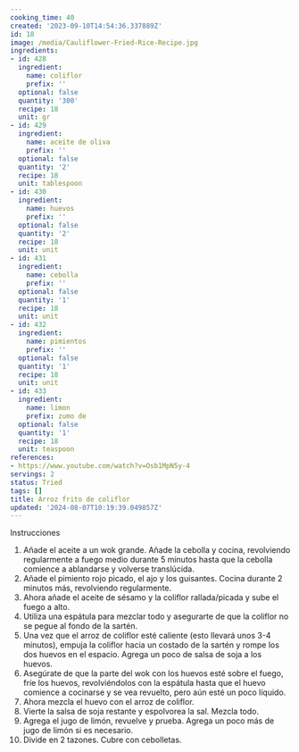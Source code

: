 ```yaml
---
cooking_time: 40
created: '2023-09-10T14:54:36.337889Z'
id: 18
image: /media/Cauliflower-Fried-Rice-Recipe.jpg
ingredients:
- id: 428
  ingredient:
    name: coliflor
    prefix: ''
  optional: false
  quantity: '300'
  recipe: 18
  unit: gr
- id: 429
  ingredient:
    name: aceite de oliva
    prefix: ''
  optional: false
  quantity: '2'
  recipe: 18
  unit: tablespoon
- id: 430
  ingredient:
    name: huevos
    prefix: ''
  optional: false
  quantity: '2'
  recipe: 18
  unit: unit
- id: 431
  ingredient:
    name: cebolla
    prefix: ''
  optional: false
  quantity: '1'
  recipe: 18
  unit: unit
- id: 432
  ingredient:
    name: pimientos
    prefix: ''
  optional: false
  quantity: '1'
  recipe: 18
  unit: unit
- id: 433
  ingredient:
    name: limon
    prefix: zumo de
  optional: false
  quantity: '1'
  recipe: 18
  unit: teaspoon
references:
- https://www.youtube.com/watch?v=Osb1MpN5y-4
servings: 2
status: Tried
tags: []
title: Arroz frito de coliflor
updated: '2024-08-07T10:19:39.049857Z'
---
```



Instrucciones
1. Añade el aceite a un wok grande. Añade la cebolla y cocina, revolviendo regularmente a fuego medio durante 5 minutos hasta que la cebolla comience a ablandarse y volverse translúcida.
2. Añade el pimiento rojo picado, el ajo y los guisantes. Cocina durante 2 minutos más, revolviendo regularmente.
3. Ahora añade el aceite de sésamo y la coliflor rallada/picada y sube el fuego a alto.
4. Utiliza una espátula para mezclar todo y asegurarte de que la coliflor no se pegue al fondo de la sartén.
5. Una vez que el arroz de coliflor esté caliente (esto llevará unos 3-4 minutos), empuja la coliflor hacia un costado de la sartén y rompe los dos huevos en el espacio. Agrega un poco de salsa de soja a los huevos.
6. Asegúrate de que la parte del wok con los huevos esté sobre el fuego, fríe los huevos, revolviéndolos con la espátula hasta que el huevo comience a cocinarse y se vea revuelto, pero aún esté un poco líquido.
7. Ahora mezcla el huevo con el arroz de coliflor.
8. Vierte la salsa de soja restante y espolvorea la sal. Mezcla todo.
9. Agrega el jugo de limón, revuelve y prueba. Agrega un poco más de jugo de limón si es necesario.
10. Divide en 2 tazones. Cubre con cebolletas.

